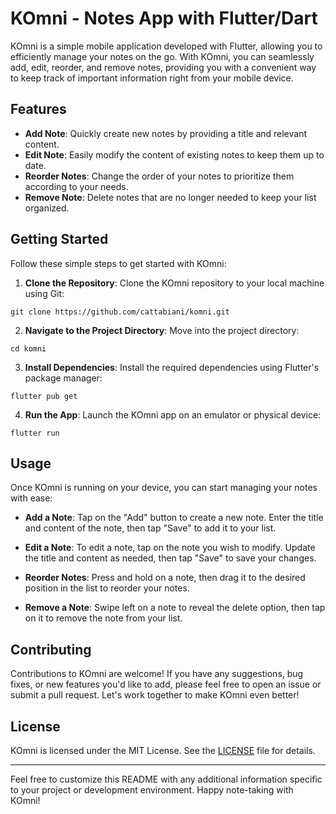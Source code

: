 # KOmni - Notes App with Flutter/Dart

KOmni is a simple mobile application developed with Flutter, allowing you to efficiently manage your notes on the go. With KOmni, you can seamlessly add, edit, reorder, and remove notes, providing you with a convenient way to keep track of important information right from your mobile device.

## Features

- **Add Note**: Quickly create new notes by providing a title and relevant content.
- **Edit Note**: Easily modify the content of existing notes to keep them up to date.
- **Reorder Notes**: Change the order of your notes to prioritize them according to your needs.
- **Remove Note**: Delete notes that are no longer needed to keep your list organized.

## Getting Started

Follow these simple steps to get started with KOmni:

1. **Clone the Repository**: Clone the KOmni repository to your local machine using Git:

```
git clone https://github.com/cattabiani/komni.git
```

2. **Navigate to the Project Directory**: Move into the project directory:

```
cd komni
```

3. **Install Dependencies**: Install the required dependencies using Flutter's package manager:

```
flutter pub get
```

4. **Run the App**: Launch the KOmni app on an emulator or physical device:

```
flutter run
```

## Usage

Once KOmni is running on your device, you can start managing your notes with ease:

- **Add a Note**: Tap on the "Add" button to create a new note. Enter the title and content of the note, then tap "Save" to add it to your list.

- **Edit a Note**: To edit a note, tap on the note you wish to modify. Update the title and content as needed, then tap "Save" to save your changes.

- **Reorder Notes**: Press and hold on a note, then drag it to the desired position in the list to reorder your notes.

- **Remove a Note**: Swipe left on a note to reveal the delete option, then tap on it to remove the note from your list.

## Contributing

Contributions to KOmni are welcome! If you have any suggestions, bug fixes, or new features you'd like to add, please feel free to open an issue or submit a pull request. Let's work together to make KOmni even better!

## License

KOmni is licensed under the MIT License. See the [LICENSE](LICENSE.md) file for details.

---

Feel free to customize this README with any additional information specific to your project or development environment. Happy note-taking with KOmni!